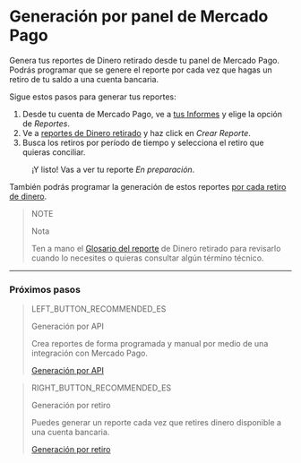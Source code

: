
# Generación por panel de Mercado Pago

Genera tus reportes de Dinero retirado desde tu panel de Mercado Pago. Podrás programar que se genere el reporte por cada vez que hagas un retiro de tu saldo a una cuenta bancaria.

Sigue estos pasos para generar tus reportes:

1. Desde tu cuenta de Mercado Pago, ve a [tus Informes](https://www.mercadopago.com.ar/balance/reports) y elige la opción de *Reportes*.
1. Ve a [reportes de Dinero retirado](https://www.mercadopago.com.ar/balance/reports/bank) y haz click en *Crear Reporte*.
1. Busca los retiros por período de tiempo y selecciona el retiro que quieras conciliar.

<span style="margin-left:40px">¡Y listo! Vas a ver tu reporte *En preparación*.</span>

También podrás programar la generación de estos reportes [por cada retiro de dinero](https://www.mercadopago[FAKER][URL][DOMAIN]/developers/es/guides/manage-account/reports/available-money/withdrawal).


> NOTE
>
> Nota
>
> Ten a mano el [Glosario del reporte](https://www.mercadopago[FAKER][URL][DOMAIN]/developers/es/guides/manage-account/reports/available-money/glossary) de Dinero retirado para revisarlo cuando lo necesites o quieras consultar algún término técnico.

<hr/>

### Próximos pasos

> LEFT_BUTTON_RECOMMENDED_ES
>
> Generación por API
>
> Crea reportes de forma programada y manual por medio de una integración con Mercado Pago.
>
> [Generación por API](https://www.mercadopago[FAKER][URL][DOMAIN]/developers/es/guides/manage-account/reports/available-money/api)

> RIGHT_BUTTON_RECOMMENDED_ES
>
> Generación por retiro
>
> Puedes generar un reporte cada vez que retires dinero disponible a una cuenta bancaria.
>
> [Generación por retiro](https://www.mercadopago[FAKER][URL][DOMAIN]/developers/es/guides/manage-account/reports/available-money/withdrawal)
